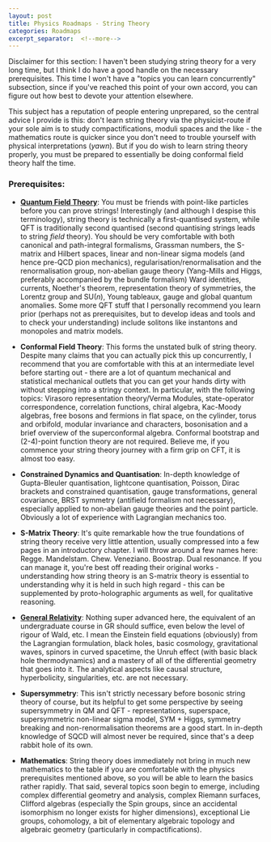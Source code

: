 ```yaml
---
layout: post
title: Physics Roadmaps - String Theory
categories: Roadmaps
excerpt_separator:  <!--more-->
---
```


Disclaimer for this section: I haven't been studying string theory for a very long time, but I think I do have a good handle on the necessary prerequisites. This time I won't have a "topics you can learn concurrently" subsection, since if you've reached this point of your own accord, you can figure out how best to devote your attention elsewhere.

This subject has a reputation of people entering unprepared, so the central advice I provide is this: don't learn string theory via the physicist-route if your sole aim is to study compactifications, moduli spaces and the like - the mathematics route is quicker since you don't need to trouble yourself with physical interpretations (*yawn*). But if you do wish to learn string theory properly, you must be prepared to essentially be doing conformal field theory half the time. 

### Prerequisites:

- [**Quantum Field Theory**](https://nkarve.github.io/roadmaps/2021/06/09/qfthowto.html): You must be friends with point-like particles before you can prove strings! Interestingly (and although I despise this terminology), string theory is technically a first-quantised system, while QFT is traditionally second quantised (second quantising strings leads to string *field* theory). You should be very comfortable with both canonical and path-integral formalisms, Grassman numbers, the S-matrix and Hilbert spaces, linear and non-linear sigma models (and hence pre-QCD pion mechanics), regularisation/renormalisation and the renormalisation group, non-abelian gauge theory (Yang-Mills and Higgs, preferably accompanied by the bundle formalism) Ward identities, currents, Noether's theorem, representation theory of symmetries, the Lorentz group and $\mathrm{SU}(n)$, Young tableaux, gauge and global quantum anomalies. Some more QFT stuff that I personally recommend you learn prior (perhaps not as prerequisites, but to develop ideas and tools and to check your understanding) include solitons like instantons and monopoles and matrix models.

- **Conformal Field Theory**: This forms the unstated bulk of string theory. Despite many claims that you can actually pick this up concurrently, I recommend that you are comfortable with this at an intermediate level before starting out - there are a lot of quantum mechanical and statistical mechanical outlets that you can get your hands dirty with without stepping into a stringy context. In particular, with the following topics: Virasoro representation theory/Verma Modules, state-operator correspondence, correlation functions, chiral algebra, Kac-Moody algebras, free bosons and fermions in flat space, on the cylinder, torus and orbifold, modular invariance and characters, bosonisation and a brief overview of the superconformal algebra. Conformal bootstrap and (2-4)-point function theory are not required. Believe me, if you commence your string theory journey with a firm grip on CFT, it is almost too easy.

- **Constrained Dynamics and Quantisation**: In-depth knowledge of Gupta-Bleuler quantisation, lightcone quantisation, Poisson, Dirac brackets and constrained quantisation, gauge transformations, general covariance, BRST symmetry (antifield formalism not necessary), especially applied to non-abelian gauge theories and the point particle. Obviously a lot of experience with Lagrangian mechanics too.

- **S-Matrix Theory**: It's quite remarkable how the true foundations of string theory receive very little attention, usually compressed into a few pages in an introductory chapter. I will throw around a few names here: Regge. Mandelstam. Chew. Veneziano. Boostrap. Dual resonance. If you can manage it, you're best off reading their original works - understanding how string theory is an S-matrix theory is essential to understanding why it is held in such high regard - this can be supplemented by proto-holographic arguments as well, for qualitative reasoning. 

- [**General Relativity**](https://nkarve.github.io/roadmaps/2021/06/10/grhowto.html): Nothing super advanced here, the equivalent of an undergraduate course in GR should suffice, even below the level of rigour of Wald, etc. I mean the Einstein field equations (obviously) from the Lagrangian formulation, black holes, basic cosmology, gravitational waves, spinors in curved spacetime, the Unruh effect (with basic black hole thermodynamics) and a mastery of all of the differential geometry that goes into it. The analytical aspects like causal structure, hyperbolicity, singularities, etc. are not necessary.

- **Supersymmetry**: This isn't strictly necessary before bosonic string theory of course, but its helpful to get some perspective by seeing supersymmetry in QM and QFT - representations, superspace, supersymmetric non-linear sigma model, SYM + Higgs, symmetry breaking and non-renormalisation theorems are a good start. In in-depth knowledge of SQCD will almost never be required, since that's a deep rabbit hole of its own.

- **Mathematics**: String theory does immediately not bring in much new mathematics to the table if you are comfortable with the physics prerequisites mentioned above, so you will be able to learn the basics rather rapidly. That said, several topics soon begin to emerge, including complex differential geometry and analysis, complex Riemann surfaces, Clifford algebras (especially the Spin groups, since an accidental isomorphism no longer exists for higher dimensions), exceptional Lie groups, cohomology, a bit of elementary algebraic topology and algebraic geometry (particularly in compactifications).
